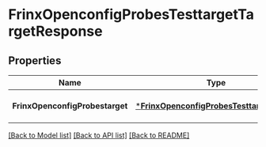 # FrinxOpenconfigProbesTesttargetTargetResponse

## Properties
Name | Type | Description | Notes
------------ | ------------- | ------------- | -------------
**FrinxOpenconfigProbestarget** | [***FrinxOpenconfigProbesTesttargetTarget**](frinx.openconfig.probes.testtarget.Target.md) |  | [optional] [default to null]

[[Back to Model list]](../README.md#documentation-for-models) [[Back to API list]](../README.md#documentation-for-api-endpoints) [[Back to README]](../README.md)


